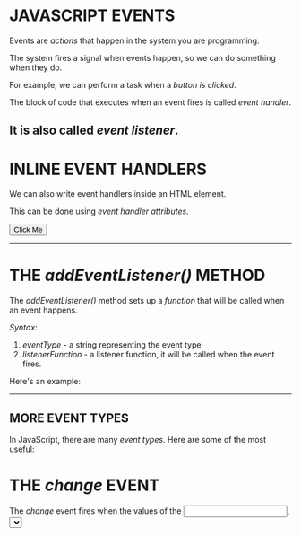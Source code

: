 # JAVASCRIPT EVENTS
Events are *actions* that happen in the system you are programming.

The system fires a signal when events happen, so we can do something when they do.

For example, we can perform a task when a *button is clicked*.

<script>
    var btn = document.getElementById("btn");

    //the block of code below is called event handler
    btn.onclick = function(){
        alert("The button was clicked, and the task is to show this dialog box.");
    }
</script>

The block of code that executes when an event fires is called *event handler*.

It is also called *event listener*.
---------------------------------------------------------------------


# INLINE EVENT HANDLERS
We can also write event handlers inside an HTML element.

This can be done using *event handler attributes*.


<button onclick = 'alert("The button is clicked, and the task is to show this dialog box")'>Click Me </button>

<script>
    function myFunc(){
        alert("Making Progress");
    }
</script>
---------------------------------------------------------------------


# THE *addEventListener()* METHOD
The *addEventListener()* method sets up a *function* that will be called when an event happens.

*Syntax*:
<script>
    element.addEventListener(eventType, listenerFunction)
</script>

1. *eventType* - a string representing the event type
2. *listenerFunction* - a listener function, it will be called when the event fires.

Here's an example:

<script>
    var btn = document.getElementById("btn");

    btn.addEventListener("click", function(){
        alert("The button was clicked, and the task is to show this dialog box");
    })
</script>
---------------------------------------------------------------------

## MORE EVENT TYPES
In JavaScript, there are many *event types*. Here are some of the most useful:

# THE *change* EVENT
The *change* event fires when the values of the *<input>*, *<select>* and *<textarea>* elements change.

The example below gets the value of the *<select>* element when a value is selected.

<script>
    var select = document.getElementById("city");

    select.addEventListener("change", function(){
        var val = document.getElementById("city").value;

        document.getElementById("demo").innerHTML = val;
    });
</script>

HEAD OVER TO Using-change-Event.html TO SEE THE OUTPUT OF THIS CODE
---------------------------------------------------------------------


# THE *mouseover* EVENT
The *mouseover* event fires at an element when a mouse is moved onto the element.

<script>
    var elem = document.getElementById("demo");

    elem.addEventListener("mouseover", function(){
        elem.innerHTML = "Making progress";
    });
</script>

HEAD OVER TO Using-mouseover-Event.html TO SEE THE OUTPUT OF THIS CODE
---------------------------------------------------------------------


# THE *keypress* EVENT
The *keypress* event fires when a key is pressed.

<script>
    var area = document.getElementById("area");

    area.addEventListener("keypress", function(){
        document.getElementById("demo").innerHTML = area;
    });
</script>

HEAD OVER TO Using-keypress-Event.html TO SEE THE OUTPUT OF THIS CODE
---------------------------------------------------------------------


# THE *focus* EVENT
The *focus* event fires when an element is *focused*.

In the example below, when the textarea is focused, its *background color* changes

<script>
    var area = document.getElementById("area");

    area.addEventListener("focus", function(){
        area.style.background = "yellow";
    });
</script>

HEAD OVER TO Using-focus-Event.html TO SEE THE OUTPUT OF THIS CODE
---------------------------------------------------------------------


# THE *blur* EVENT
The *blur* event fires when an element has *lost focus*.

In the example below, when the textarea is focused, background color changes.

When it loses focus, background color becomes white again.

<script>
    var area = document.getElementById("area");

    area.addEventListener("focus", function(){
        area.style.background = "yellow";
    });

    area.addEventListener("blur", function(){
        area.style.background = "white";
    });
</script>

HEAD OVER TO Using-blur-Event.html TO SEE THE OUTPUT OF THIS CODE
---------------------------------------------------------------------


# THE *resize* EVENT
The *resize* event fires when the window is resized.

<script>
    window.addEventListener("resize", function(){
        document.getElementById("windowWidth").innerHTML = window.innerWidth;
        document.getElementById("windowHeight").innerHTML = window.innerHeight;
    });
</script>

HEAD OVER TO Using-resize-event.html TO SEE THE OUTPUT OF THIS CODE